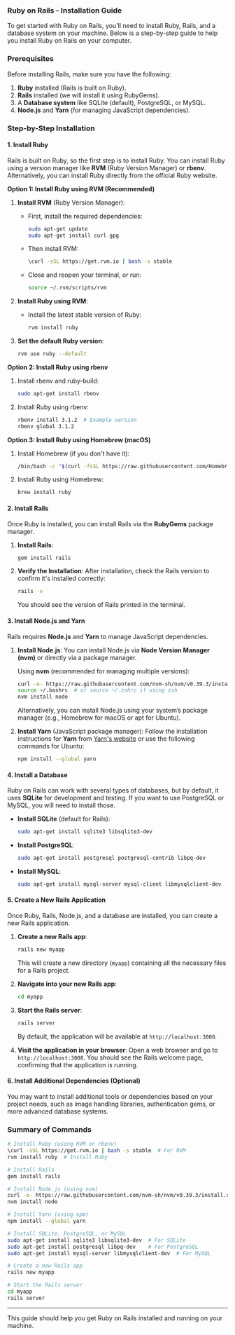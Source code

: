 ### **Ruby on Rails - Installation Guide**

To get started with Ruby on Rails, you'll need to install Ruby, Rails, and a database system on your machine. Below is a step-by-step guide to help you install Ruby on Rails on your computer.

### **Prerequisites**

Before installing Rails, make sure you have the following:

1. **Ruby** installed (Rails is built on Ruby).
2. **Rails** installed (we will install it using RubyGems).
3. A **Database system** like SQLite (default), PostgreSQL, or MySQL.
4. **Node.js** and **Yarn** (for managing JavaScript dependencies).

### **Step-by-Step Installation**

#### **1. Install Ruby**

Rails is built on Ruby, so the first step is to install Ruby. You can install Ruby using a version manager like **RVM** (Ruby Version Manager) or **rbenv**. Alternatively, you can install Ruby directly from the official Ruby website.

**Option 1: Install Ruby using RVM (Recommended)**

1. **Install RVM** (Ruby Version Manager):
   - First, install the required dependencies:
     ```bash
     sudo apt-get update
     sudo apt-get install curl gpg
     ```
   - Then install RVM:
     ```bash
     \curl -sSL https://get.rvm.io | bash -s stable
     ```
   - Close and reopen your terminal, or run:
     ```bash
     source ~/.rvm/scripts/rvm
     ```

2. **Install Ruby using RVM**:
   - Install the latest stable version of Ruby:
     ```bash
     rvm install ruby
     ```

3. **Set the default Ruby version**:
   ```bash
   rvm use ruby --default
   ```

**Option 2: Install Ruby using rbenv**

1. Install rbenv and ruby-build:
   ```bash
   sudo apt-get install rbenv
   ```

2. Install Ruby using rbenv:
   ```bash
   rbenv install 3.1.2  # Example version
   rbenv global 3.1.2
   ```

**Option 3: Install Ruby using Homebrew (macOS)**

1. Install Homebrew (if you don't have it):
   ```bash
   /bin/bash -c "$(curl -fsSL https://raw.githubusercontent.com/Homebrew/install/HEAD/install.sh)"
   ```

2. Install Ruby using Homebrew:
   ```bash
   brew install ruby
   ```

#### **2. Install Rails**

Once Ruby is installed, you can install Rails via the **RubyGems** package manager.

1. **Install Rails**:
   ```bash
   gem install rails
   ```

2. **Verify the Installation**:
   After installation, check the Rails version to confirm it's installed correctly:
   ```bash
   rails -v
   ```

   You should see the version of Rails printed in the terminal.

#### **3. Install Node.js and Yarn**

Rails requires **Node.js** and **Yarn** to manage JavaScript dependencies.

1. **Install Node.js**:
   You can install Node.js via **Node Version Manager (nvm)** or directly via a package manager.

   Using **nvm** (recommended for managing multiple versions):
   ```bash
   curl -o- https://raw.githubusercontent.com/nvm-sh/nvm/v0.39.3/install.sh | bash
   source ~/.bashrc  # or source ~/.zshrc if using zsh
   nvm install node
   ```

   Alternatively, you can install Node.js using your system’s package manager (e.g., Homebrew for macOS or apt for Ubuntu).

2. **Install Yarn** (JavaScript package manager):
   Follow the installation instructions for **Yarn** from [Yarn's website](https://yarnpkg.com/getting-started/install) or use the following commands for Ubuntu:

   ```bash
   npm install --global yarn
   ```

#### **4. Install a Database**

Ruby on Rails can work with several types of databases, but by default, it uses **SQLite** for development and testing. If you want to use PostgreSQL or MySQL, you will need to install those.

- **Install SQLite** (default for Rails):
  ```bash
  sudo apt-get install sqlite3 libsqlite3-dev
  ```

- **Install PostgreSQL**:
  ```bash
  sudo apt-get install postgresql postgresql-contrib libpq-dev
  ```

- **Install MySQL**:
  ```bash
  sudo apt-get install mysql-server mysql-client libmysqlclient-dev
  ```

#### **5. Create a New Rails Application**

Once Ruby, Rails, Node.js, and a database are installed, you can create a new Rails application.

1. **Create a new Rails app**:
   ```bash
   rails new myapp
   ```

   This will create a new directory (`myapp`) containing all the necessary files for a Rails project.

2. **Navigate into your new Rails app**:
   ```bash
   cd myapp
   ```

3. **Start the Rails server**:
   ```bash
   rails server
   ```

   By default, the application will be available at `http://localhost:3000`.

4. **Visit the application in your browser**:
   Open a web browser and go to `http://localhost:3000`. You should see the Rails welcome page, confirming that the application is running.

#### **6. Install Additional Dependencies (Optional)**

You may want to install additional tools or dependencies based on your project needs, such as image handling libraries, authentication gems, or more advanced database systems.

### **Summary of Commands**

```bash
# Install Ruby (using RVM or rbenv)
\curl -sSL https://get.rvm.io | bash -s stable  # For RVM
rvm install ruby  # Install Ruby

# Install Rails
gem install rails

# Install Node.js (using nvm)
curl -o- https://raw.githubusercontent.com/nvm-sh/nvm/v0.39.3/install.sh | bash
nvm install node

# Install Yarn (using npm)
npm install --global yarn

# Install SQLite, PostgreSQL, or MySQL
sudo apt-get install sqlite3 libsqlite3-dev  # For SQLite
sudo apt-get install postgresql libpq-dev    # For PostgreSQL
sudo apt-get install mysql-server libmysqlclient-dev  # For MySQL

# Create a new Rails app
rails new myapp

# Start the Rails server
cd myapp
rails server
```

---

This guide should help you get Ruby on Rails installed and running on your machine. 
